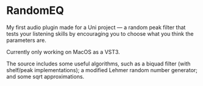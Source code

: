 # RandomEQ
My first audio plugin made for a Uni project — a random peak filter that tests your listening skills by encouraging you to choose what you think the parameters are.

Currently only working on MacOS as a VST3.

The source includes some useful algorithms, such as a biquad filter (with shelf/peak implementations);
a modified Lehmer random number generator; and some sqrt approximations.

